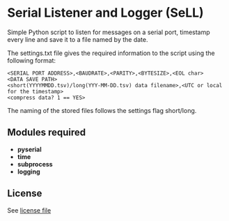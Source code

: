 # Serial Listener and Logger (SeLL)
Simple Python script to listen for messages on a serial port, timestamp every line and save it to a file named by the date.

The settings.txt file gives the required information to the script using the following format:

```
<SERIAL PORT ADDRESS>,<BAUDRATE>,<PARITY>,<BYTESIZE>,<EOL char>
<DATA SAVE PATH>
<short(YYYYMMDD.tsv)/long(YYY-MM-DD.tsv) data filename>,<UTC or local for the timestamp>
<compress data? 1 == YES>
```
The naming of the stored files follows the settings flag short/long.

## Modules required
* **pyserial**
* **time**
* **subprocess**
* **logging**

## License
See [license file](./LICENSE.md)

